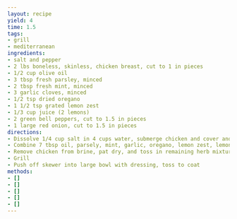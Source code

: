 ```yaml
---
layout: recipe
yield: 4
time: 1.5
tags:
- grill
- mediterranean
ingredients:
- salt and pepper
- 2 lbs boneless, skinless, chicken breast, cut to 1 in pieces
- 1/2 cup olive oil
- 3 tbsp fresh parsley, minced
- 2 tbsp fresh mint, minced
- 3 garlic cloves, minced
- 1/2 tsp dried oregano
- 1 1/2 tsp grated lemon zest
- 1/3 cup juice (2 lemons)
- 2 green bell peppers, cut to 1.5 in pieces
- 1 large red onion, cut to 1.5 in pieces
directions:
- Dissolve 1/4 cup salt in 4 cups water, submerge chicken and cover and refrigerate for 30 min
- Combine 7 tbsp oil, parsely, mint, garlic, oregano, lemon zest, lemon juice, and 1/2 tsp pepper into large bowl. Transfer 1/3 cup dressing to large bowl and stir in 1 tsp salt, set aside
- Remove chicken from brine, pat dry, and toss in remaining herb mixture. Thread chicken with onion and bell pepper onto skewers
- Grill
- Push off skewer into large bowl with dressing, toss to coat
methods:
- []
- []
- []
- []
- []
---
```

